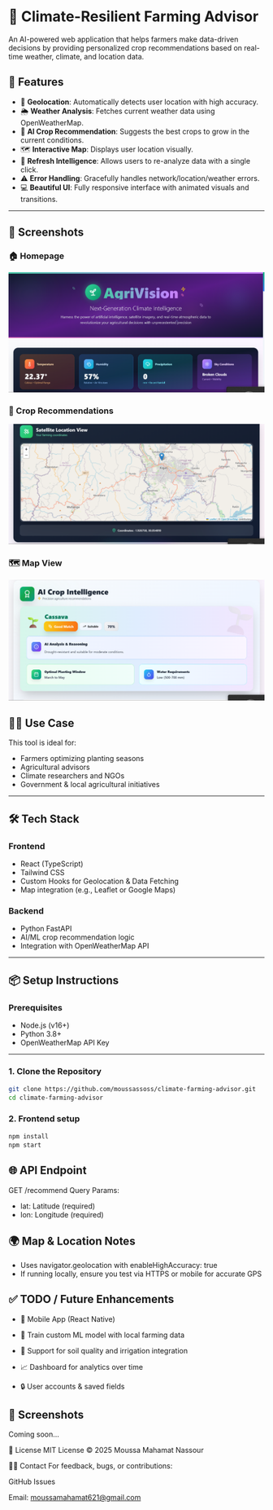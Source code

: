 # 🌱 Climate-Resilient Farming Advisor

An AI-powered web application that helps farmers make data-driven decisions by providing personalized crop recommendations based on real-time weather, climate, and location data.

## 🚀 Features

- 📍 **Geolocation**: Automatically detects user location with high accuracy.
- 🌦️ **Weather Analysis**: Fetches current weather data using OpenWeatherMap.
- 🤖 **AI Crop Recommendation**: Suggests the best crops to grow in the current conditions.
- 🗺️ **Interactive Map**: Displays user location visually.
- 🔄 **Refresh Intelligence**: Allows users to re-analyze data with a single click.
- ⚠️ **Error Handling**: Gracefully handles network/location/weather errors.
- 💻 **Beautiful UI**: Fully responsive interface with animated visuals and transitions.

---

## 🌄 Screenshots

### 🏠 Homepage
![Homepage](assets/image.png)

### 🌱 Crop Recommendations
![Recommendations](assets/map.png)

### 🗺️ Map View
![Map](assets/result.png)


## 🧑‍🌾 Use Case

This tool is ideal for:
- Farmers optimizing planting seasons
- Agricultural advisors
- Climate researchers and NGOs
- Government & local agricultural initiatives

---

## 🛠️ Tech Stack

### Frontend
- React (TypeScript)
- Tailwind CSS
- Custom Hooks for Geolocation & Data Fetching
- Map integration (e.g., Leaflet or Google Maps)

### Backend
- Python FastAPI
- AI/ML crop recommendation logic
- Integration with OpenWeatherMap API

---

## 📦 Setup Instructions

### Prerequisites
- Node.js (v16+)
- Python 3.8+
- OpenWeatherMap API Key

---

### 1. Clone the Repository

```bash
git clone https://github.com/moussassoss/climate-farming-advisor.git
cd climate-farming-advisor
```
### 2. Frontend setup

``` bash
npm install
npm start
```


## 🌐 API Endpoint

GET /recommend
Query Params:
- lat: Latitude (required)
- lon: Longitude (required)

## 🌍 Map & Location Notes
- Uses navigator.geolocation with enableHighAccuracy: true
- If running locally, ensure you test via HTTPS or mobile for accurate GPS

## ✅ TODO / Future Enhancements
- 📱 Mobile App (React Native)

- 🧠 Train custom ML model with local farming data

- 🌾 Support for soil quality and irrigation integration

- 📈 Dashboard for analytics over time

- 🔒 User accounts & saved fields

## 📸 Screenshots
Coming soon…

📄 License
MIT License © 2025 Moussa Mahamat Nassour

🙋‍♂️ Contact
For feedback, bugs, or contributions:

GitHub Issues

Email: moussamahamat621@gmail.com
